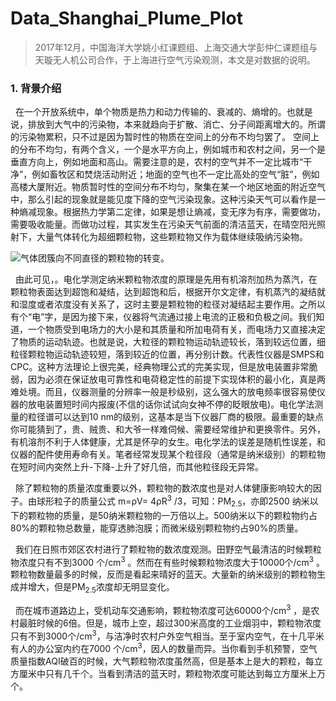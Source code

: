 # Data_Shanghai_Plume_Plot

> 2017年12月，中国海洋大学姚小红课题组、上海交通大学彭仲仁课题组与天璇无人机公司合作，于上海进行空气污染观测，本文是对数据的说明。

### 1. 背景介绍

&nbsp; 在一个开放系统中，单个物质是热力和动力传输的、衰减的、熵增的。也就是说，排放到大气中的污染物，本来就趋向于扩散、消亡、分子间距离增大的。所谓的污染物累积，只不过是因为暂时性的物质在空间上的分布不均匀罢了。 空间上的分布不均匀，有两个含义，一个是水平方向上，例如城市和农村之间，另一个是垂直方向上，例如地面和高山。需要注意的是，农村的空气并不一定比城市“干净”，例如畜牧区和焚烧活动附近；地面的空气也不一定比高处的空气“脏”，例如高楼大厦附近。物质暂时性的空间分布不均匀，聚集在某一个地区地面的附近空气中，那么引起的现象就是能见度下降的空气污染现象。这种污染天气可以看作是一种熵减现象。根据热力学第二定律，如果是想让熵减，变无序为有序，需要做功，需要吸收能量。而做功过程，其实发生在污染天气前面的清洁蓝天，在晴空阳光照射下，大量气体转化为超细颗粒物，这些颗粒物又作为载体继续吸纳污染物。

![气体团簇向不同直径的颗粒物的转变。](https://upload-images.jianshu.io/upload_images/17085473-312e62cba465670a.png?imageMogr2/auto-orient/strip%7CimageView2/2/w/1240)

&nbsp; 由此可见，。电化学测定纳米颗粒物浓度的原理是先用有机溶剂加热为蒸汽，在颗粒物表面达到超饱和凝结，达到超饱和后，根据开尔文定律，有机蒸汽的凝结就和湿度或者浓度没有关系了，这时主要是颗粒物的粒径对凝结起主要作用。之所以有个“电”字，是因为接下来，仪器将气流通过接上电流的正极和负极之间。我们知道，一个物质受到电场力的大小是和其质量和所加电荷有关，而电场力又直接决定了物质的运动轨迹。也就是说，大粒径的颗粒物运动轨迹较长，落到较远位置，细粒径颗粒物运动轨迹较短，落到较近的位置，再分别计数。代表性仪器是SMPS和CPC。这种方法理论上很完美，经典物理公式的完美实现，但是放电装置非常脆弱，因为必须在保证放电可靠性和电荷稳定性的前提下实现体积的最小化，真是两难处境。而且，仪器测量的分辨率一般是秒级别，这么强大的放电频率很容易使仪器的放电装置短时间内报废(不信的话你试试向女神不停的眨眼放电)。电化学法测量的粒径谱可以达到10 nm的级别，这基本是当下仪器厂商的极限。最重要的缺点你可能猜到了，贵、贼贵、和大爷一样难伺候、需要经常维护和更换零件。另外，有机溶剂不利于人体健康，尤其是怀孕的女生。电化学法的误差是随机性误差，和仪器的配件使用寿命有关。笔者经常发现某个粒径段（通常是纳米级别）的颗粒物在短时间内突然上升-下降-上升了好几倍，而其他粒径段无异常。

&nbsp; 除了颗粒物的质量浓度重要以外，颗粒物的数浓度也是对人体健康影响较大的因子。由球形粒子的质量公式 m=ρV= 4ρR<sup>3</sup> /3，可知：PM<sub>2.5</sub>，亦即2500 纳米以下的颗粒物的质量，是50纳米颗粒物的一万倍以上。500纳米以下的颗粒物约占80%的颗粒物总数量，能穿透肺泡膜；而微米级别颗粒物约占90%的质量。

&nbsp;  我们在日照市郊区农村进行了颗粒物的数浓度观测。田野空气最清洁的时候颗粒物浓度只有不到3000 个/cm<sup>3</sup> 。然而在有些时候颗粒物浓度大于10000个/cm<sup>3</sup> 。颗粒物数量最多的时候，反而是看起来晴好的蓝天。大量新的纳米级别的颗粒物生成并增大，但是PM<sub>2.5</sub>浓度却无明显变化。

&nbsp; 而在城市道路边上，受机动车交通影响，颗粒物浓度可达60000个/cm<sup>3</sup> ，是农村最脏时候的6倍。但是，城市上空，超过300米高度的工业烟羽中，颗粒物浓度只有不到3000个/cm<sup>3</sup>，与洁净时农村户外空气相当。至于室内空气，在十几平米有人的办公室内约在7000 个/cm<sup>3</sup>，因人的数量而异。当你看到手机预警，空气质量指数AQI破百的时候，大气颗粒物浓度虽然高，但是基本上是大的颗粒，每立方厘米中只有几千个。当看到清洁的蓝天时，颗粒物浓度可能达到每立方厘米上万个。
